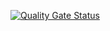 [![Quality Gate Status](https://sonarcloud.io/api/project_badges/measure?project=ShaneLucy_portfolio&metric=alert_status)](https://sonarcloud.io/dashboard?id=ShaneLucy_portfolio)
